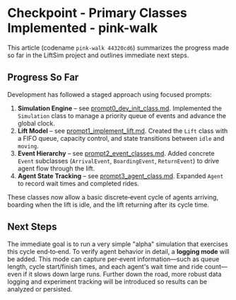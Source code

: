 # Checkpoint - Primary Classes Implemented - pink-walk

This article (codename `pink-walk 44320cd6`) summarizes the progress made so far in the LiftSim project and outlines immediate next steps.

## Progress So Far

Development has followed a staged approach using focused prompts:

1. **Simulation Engine** – see [prompt0_dev_init_class.md](prompt0_dev_init_class.md). Implemented the `Simulation` class to manage a priority queue of events and advance the global clock.
2. **Lift Model** – see [prompt1_implement_lift.md](prompt1_implement_lift.md). Created the `Lift` class with a FIFO queue, capacity control, and state transitions between `idle` and `moving`.
3. **Event Hierarchy** – see [prompt2_event_classes.md](prompt2_event_classes.md). Added concrete `Event` subclasses (`ArrivalEvent`, `BoardingEvent`, `ReturnEvent`) to drive agent flow through the lift.
4. **Agent State Tracking** – see [prompt3_agent_class.md](prompt3_agent_class.md). Expanded `Agent` to record wait times and completed rides.

These classes now allow a basic discrete‑event cycle of agents arriving, boarding when the lift is idle, and the lift returning after its cycle time.

## Next Steps

The immediate goal is to run a very simple "alpha" simulation that exercises this cycle end‑to‑end. To verify agent behavior in detail, a **logging mode** will be added. This mode can capture per‑event information—such as queue length, cycle start/finish times, and each agent's wait time and ride count—even if it slows down large runs. Further down the road, more robust data logging and experiment tracking will be introduced so results can be analyzed or persisted.


